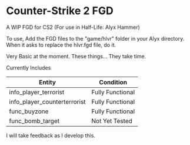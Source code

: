 # Counter-Strike 2 FGD
A WIP FGD for CS2 (For use in Half-Life: Alyx Hammer)

To use, Add the FGD files to the "game/hlvr" folder in your Alyx directory. When it asks to replace the hlvr.fgd file, do it.

Very Basic at the moment. These things... They take time.

Currently Includes

| Entity       | Condition      |
| ----------- | ----------- | 
| info_player_terrorist | Fully Functional
| info_player_counterterrorist  | Fully Functional
| func_buyzone  |  Fully Functional
| func_bomb_target |  Not Yet Tested

I will take feedback as I develop this.
